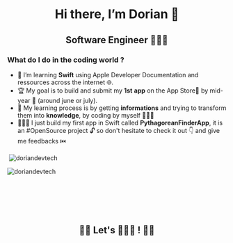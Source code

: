 <h1 align="center">
  Hi there, I’m Dorian 👋
</h1>

<h2 align="center"> Software Engineer 👨🏻‍💻</h2> 

<h3 align="left">What do I do in the coding world ?</h3>

- 👀 I’m learning **Swift** using Apple Developer Documentation and ressources across the internet 🌐.
- 🏆 My goal is to build and submit my **1st** **app** on the App Store📱 by mid-year 📆 (around june or july).
- 🧠 My learning process is by getting **informations** and trying to transform them into **knowledge**, by coding by myself 👨🏻‍🔧
- 🧑🏻‍💻 I just build my first app in Swift called **PythagoreanFinderApp**, it is an #OpenSource project 🔓 so don't hesitate to check it out 👇 and give me feedbacks ⏮️ 

<p align="center"> 
<p>&nbsp;<img align="center" src="https://github-readme-stats.vercel.app/api?username=doriandevtech&show_icons=true&include_all_commits=true1count_private=true" alt="doriandevtech" /></p>
</p>
<p>
  <img align="left" src="https://github-readme-stats.vercel.app/api/top-langs?username=doriandevtech&hide=python&show_icons=true&locale=en" alt="doriandevtech" />
</p>

<br /><br /><br /><br />
<br /><br />

<h2 align="center">👋🏻 Let's 👨🏻‍💻 ! 👋🏻</h2>

<!---
doriandevtech/doriandevtech is a ✨ special ✨ repository because its `README.md` (this file) appears on your GitHub profile.
You can click the Preview link to take a look at your changes.
--->
